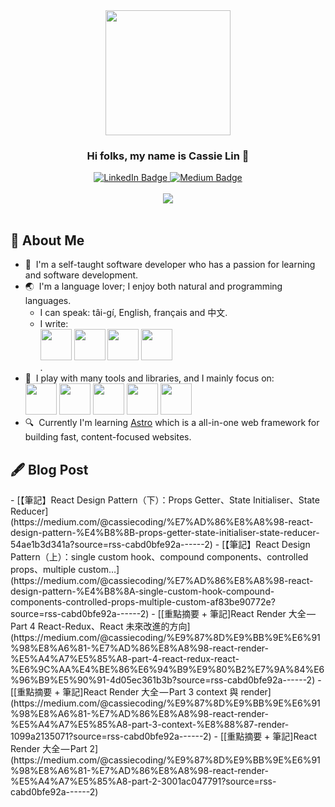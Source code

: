 <!--
**12cassie34/12cassie34** is a ✨ _special_ ✨ repository because its `README.md` (this file) appears on your GitHub profile.

Here are some ideas to get you started:

- 🔭 I’m currently working on ...
- 🌱 I’m currently learning ...
- 👯 I’m looking to collaborate on ...
- 🤔 I’m looking for help with ...
- 💬 Ask me about ...
- 📫 How to reach me: ...
- 😄 Pronouns: ...
- ⚡ Fun fact: ...
-->

<div id="header" align="center">
  <img src="https://camo.githubusercontent.com/f3a06148f8ed3f99878f02c218340262cfecd47f4264c251d8928d48f7dd768d/68747470733a2f2f6d656469612e67697068792e636f6d2f6d656469612f4a704c56714f673878545933456d6f5946372f67697068792e676966" width="200"/>
  <h3>Hi folks, my name is Cassie Lin 👋</h3>
  <div id="badges">
    <a href="https://www.linkedin.com/in/shanyulin" target="_blank" rel="noopener noreferrer">
      <img src="https://img.shields.io/badge/LinkedIn-blue?style=for-the-badge&logo=linkedin&logoColor=white" alt="LinkedIn Badge"/>
    </a>
    <a href="https://medium.com/@cassiecoding" target="_blank" rel="noopener noreferrer">
      <img src="https://img.shields.io/badge/Medium-12100E?style=for-the-badge&logo=medium&logoColor=white" alt="Medium Badge"/>
    </a>
  </div>
</div>

<br>

<div align="center">
  <img src="https://github-readme-stats.vercel.app/api/top-langs/?username=12cassie34&layout=compact&theme=vision-friendly-dark"/>
</div>

<br>

<div>
  <h2>🦢 About Me</h2>
  <ul>
    <li>📖&nbsp;&nbsp;I'm a self-taught software developer who has a passion for learning and software development.</li>
    <li>
      🌏&nbsp;&nbsp;I'm a language lover; I enjoy both natural and programming languages.
      <ul>
        <li>
          I can speak: tâi-gí, English, français and 中文.
        </li>
        <li>
          I write: 
          <div>
            <img src="https://cdn.jsdelivr.net/gh/devicons/devicon/icons/typescript/typescript-original.svg" width="50" height="50" />
            <img src="https://cdn.jsdelivr.net/gh/devicons/devicon/icons/javascript/javascript-original.svg" width="50" height="50" />
            <img src="https://cdn.jsdelivr.net/gh/devicons/devicon/icons/html5/html5-original.svg" width="50" height="50" />
            <img src="https://cdn.jsdelivr.net/gh/devicons/devicon/icons/css3/css3-original.svg" width="50" height="50" />
          </div>
          .
        </li>
      </ul>
    </li>
    <li>
      🧰&nbsp;&nbsp;I play with many tools and libraries, and I mainly focus on:
      <div>
          <img src="https://cdn.jsdelivr.net/gh/devicons/devicon/icons/react/react-original.svg" width="50" height="50" />
          <img src="https://cdn.jsdelivr.net/gh/devicons/devicon/icons/graphql/graphql-plain.svg" width="50" height="50" />
          <img src="https://cdn.jsdelivr.net/gh/devicons/devicon/icons/tailwindcss/tailwindcss-plain.svg" width="50" height="50" />
          <img src="https://cdn.jsdelivr.net/gh/devicons/devicon/icons/d3js/d3js-original.svg" width="50" height="50" />
          <img src="https://cdn.jsdelivr.net/gh/devicons/devicon/icons/materialui/materialui-original.svg" width="50" height="50" />
      </div>
    </li>
    <li>
      🔍&nbsp;&nbsp;Currently I'm learning <a href="https://astro.build/" target="_blank" rel="noopener noreferrer">Astro</a> which is a all-in-one web framework for building fast, content-focused websites.
    </li>
  </ul>
</div>

<h2>🖋 Blog Post</h2>
<!-- BLOG-POST-LIST:START -->
- [【筆記】React Design Pattern（下）：Props Getter、State Initialiser、State Reducer](https://medium.com/@cassiecoding/%E7%AD%86%E8%A8%98-react-design-pattern-%E4%B8%8B-props-getter-state-initialiser-state-reducer-54ae1b3d341a?source=rss-cabd0bfe92a------2)
- [【筆記】React Design Pattern（上）：single custom hook、compound components、controlled props、multiple custom…](https://medium.com/@cassiecoding/%E7%AD%86%E8%A8%98-react-design-pattern-%E4%B8%8A-single-custom-hook-compound-components-controlled-props-multiple-custom-af83be90772e?source=rss-cabd0bfe92a------2)
- [[重點摘要 + 筆記]React Render 大全 — Part 4 React-Redux、React 未來改進的方向](https://medium.com/@cassiecoding/%E9%87%8D%E9%BB%9E%E6%91%98%E8%A6%81-%E7%AD%86%E8%A8%98-react-render-%E5%A4%A7%E5%85%A8-part-4-react-redux-react-%E6%9C%AA%E4%BE%86%E6%94%B9%E9%80%B2%E7%9A%84%E6%96%B9%E5%90%91-4d05ec361b3b?source=rss-cabd0bfe92a------2)
- [[重點摘要 + 筆記]React Render 大全 — Part 3 context 與 render](https://medium.com/@cassiecoding/%E9%87%8D%E9%BB%9E%E6%91%98%E8%A6%81-%E7%AD%86%E8%A8%98-react-render-%E5%A4%A7%E5%85%A8-part-3-context-%E8%88%87-render-1099a2135071?source=rss-cabd0bfe92a------2)
- [[重點摘要 + 筆記]React Render 大全 — Part 2](https://medium.com/@cassiecoding/%E9%87%8D%E9%BB%9E%E6%91%98%E8%A6%81-%E7%AD%86%E8%A8%98-react-render-%E5%A4%A7%E5%85%A8-part-2-3001ac047791?source=rss-cabd0bfe92a------2)
<!-- BLOG-POST-LIST:END -->

